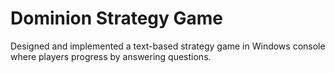 # Dominion Strategy Game

Designed and implemented a text-based strategy game in Windows console where players progress by answering questions.
